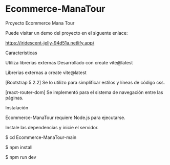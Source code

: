 # Ecommerce-ManaTour
Proyecto Ecommerce Mana Tour

Puede visitar un demo del proyecto en el siguente enlace:

https://iridescent-jelly-94d51a.netlify.app/

Caracteristicas

Utiliza librerias externas
Desarrollado con create vite@latest

Librerias externas a create vite@latest

[Bootstrap 5.2.2] Se lo utilizo para simplificar estilos y líneas de código css.

[react-router-dom] Se implementó para el sistema de navegación entre las páginas.

Instalación

Ecommerce-ManaTour requiere Node.js para ejecutarse.

Instale las dependencias y inicie el servidor.

$ cd Ecommerce-ManaTour-main

$ npm install

$ npm run dev
